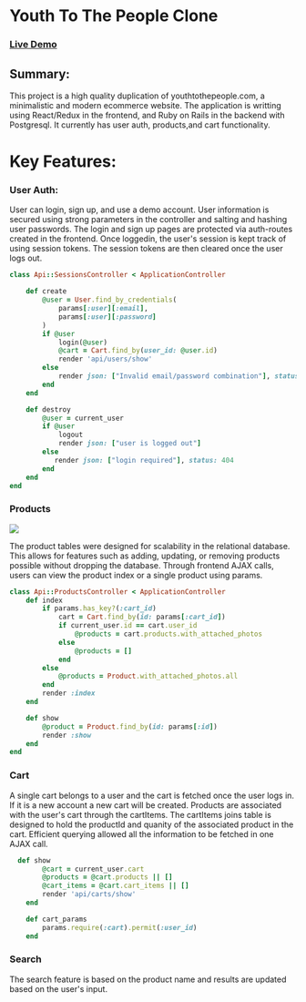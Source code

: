 
# Youth To The People Clone
### [Live Demo](https://youth-to-the-people.herokuapp.com/#/ "Live Demo of Youth To The People clone")

## Summary: 

This project is a high quality duplication of youthtothepeople.com, a minimalistic and modern ecommerce website. The application is 
writting using React/Redux in the frontend, and Ruby on Rails in the backend with Postgresql. It currently has user auth, products,and cart functionality. 

# Key Features:

### User Auth:
User can login, sign up, and use a demo account. User information is secured using strong parameters in the controller and salting and hashing user passwords. The login and sign up pages are protected via auth-routes created in the frontend. Once loggedin, the user's session is kept track of using session tokens. The session tokens are then cleared once the user logs out. 
``` ruby
class Api::SessionsController < ApplicationController

    def create
        @user = User.find_by_credentials(
            params[:user][:email],
            params[:user][:password]
        )
        if @user
            login(@user)
            @cart = Cart.find_by(user_id: @user.id)
            render 'api/users/show'
        else
            render json: ["Invalid email/password combination"], status: 401
        end
    end

    def destroy
        @user = current_user
        if @user
            logout
            render json: ["user is logged out"]
        else
           render json: ["login required"], status: 404
        end
    end
end
```

### Products
![](demo/productindex.gif)

The product tables were designed for scalability in the relational database. This allows for features such as adding, updating, or removing products possible without dropping the database. Through frontend AJAX calls, users can view the product index or a single product using params. 
``` ruby
class Api::ProductsController < ApplicationController
    def index
        if params.has_key?(:cart_id)
            cart = Cart.find_by(id: params[:cart_id])
            if current_user.id == cart.user_id
                @products = cart.products.with_attached_photos
            else
                @products = []
            end
        else
            @products = Product.with_attached_photos.all
        end
        render :index
    end

    def show
        @product = Product.find_by(id: params[:id])
        render :show
    end
end 
```

### Cart
A single cart belongs to a user and the cart is fetched once the user logs in. If it is a new account a new cart will be created. Products are associated with the user's cart through the cartItems. The cartItems joins table is designed to hold the productId and quanity of the associated product in the cart. Efficient querying allowed all the information to be fetched in one AJAX call. 
``` ruby
  def show
        @cart = current_user.cart
        @products = @cart.products || []
        @cart_items = @cart.cart_items || []
        render 'api/carts/show'
    end

    def cart_params
        params.require(:cart).permit(:user_id)
    end
```

### Search
The search feature is based on the product name and results are updated based on the user's input.
